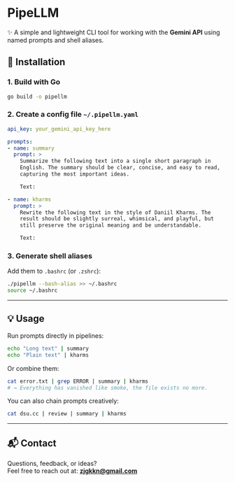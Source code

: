 # PipeLLM

✨ A simple and lightweight CLI tool for working with the **Gemini
API** using named prompts and shell aliases.

## 🚀 Installation

### 1. Build with Go

```bash
go build -o pipellm
```

### 2. Create a config file `~/.pipellm.yaml`

```yaml
api_key: your_gemini_api_key_here

prompts:
- name: summary
  prompt: >
    Summarize the following text into a single short paragraph in
    English. The summary should be clear, concise, and easy to read,
    capturing the most important ideas.

    Text:

- name: kharms
  prompt: >
    Rewrite the following text in the style of Daniil Kharms. The
    result should be slightly surreal, whimsical, and playful, but
    still preserve the original meaning and be understandable.

    Text:
```

### 3. Generate shell aliases

Add them to `.bashrc` (or `.zshrc`):

```bash
./pipellm --bash-alias >> ~/.bashrc
source ~/.bashrc
```

---

## 💡 Usage

Run prompts directly in pipelines:

```bash
echo "Long text" | summary
echo "Plain text" | kharms
```

Or combine them:

```bash
cat error.txt | grep ERROR | summary | kharms
# → Everything has vanished like smoke, the file exists no more.
```

You can also chain prompts creatively:

```bash
cat dsu.cc | review | summary | kharms
```

---

## 📬 Contact

Questions, feedback, or ideas?  
Feel free to reach out at: **zjgkkn@gmail.com**
